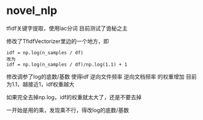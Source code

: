 # novel_nlp
tfidf关键字提取，使用lac分词
目前测试了诡秘之主

修改了TfidfVectorizer里边的一个地方，即
```
idf = np.log(n_samples / df)
改为
idf = np.log(n_samples / df)/np.log(1.1) + 1
```
修改调参了log的底数/基数
使得idf 逆向文件频率 逆向文档频率 的权重增加
目前为1.1，越接近1，idf权重越大

如果完全去掉np.log，idf的权重就太大了，还是不要去掉

一开始是用的乘，发现乘不行，得改log的底数/基数

